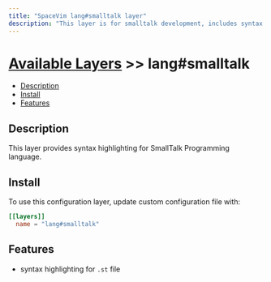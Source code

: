 ```yaml
---
title: "SpaceVim lang#smalltalk layer"
description: "This layer is for smalltalk development, includes syntax highlighting for smalltalk file."
---
```


# [Available Layers](../../) >> lang#smalltalk

<!-- vim-markdown-toc GFM -->

- [Description](#description)
- [Install](#install)
- [Features](#features)

<!-- vim-markdown-toc -->

## Description

This layer provides syntax highlighting for SmallTalk Programming language.

## Install

To use this configuration layer, update custom configuration file with:

```toml
[[layers]]
  name = "lang#smalltalk"
```

## Features

- syntax highlighting for `.st` file

